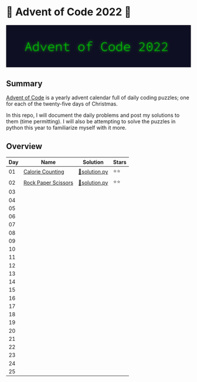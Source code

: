 # 🎄 Advent of Code 2022 🎄

![AoC2022 logo](https://raw.githubusercontent.com/ChristopherSterza/advent-of-code-2022/master/header.png)

## Summary

[Advent of Code](https://www.adventofcode.com/) is a yearly advent calendar full
of daily coding puzzles; one for each of the twenty-five days of Christmas.

In this repo, I will document the daily problems and post my solutions to them
(time permitting). I will also be attempting to solve the puzzles in python this
year to familiarize myself with it more.

## Overview

| Day | Name                                                       | Solution                                                                                                | Stars |
| --- | ---------------------------------------------------------- | ------------------------------------------------------------------------------------------------------- | ----- |
| 01  | [Calorie Counting](https://adventofcode.com/2022/day/1)    | [🐍solution.py](https://github.com/ChristopherSterza/advent-of-code-2022/blob/master/day-1/solution.py) | ⭐⭐  |
| 02  | [Rock Paper Scissors](https://adventofcode.com/2022/day/2) | [🐍solution.py](https://github.com/ChristopherSterza/advent-of-code-2022/blob/master/day-2/solution.py) | ⭐⭐  |
| 03  |                                                            |                                                                                                         |       |
| 04  |                                                            |                                                                                                         |       |
| 05  |                                                            |                                                                                                         |       |
| 06  |                                                            |                                                                                                         |       |
| 07  |                                                            |                                                                                                         |       |
| 08  |                                                            |                                                                                                         |       |
| 09  |                                                            |                                                                                                         |       |
| 10  |                                                            |                                                                                                         |       |
| 11  |                                                            |                                                                                                         |       |
| 12  |                                                            |                                                                                                         |       |
| 13  |                                                            |                                                                                                         |       |
| 14  |                                                            |                                                                                                         |       |
| 15  |                                                            |                                                                                                         |       |
| 16  |                                                            |                                                                                                         |       |
| 17  |                                                            |                                                                                                         |       |
| 18  |                                                            |                                                                                                         |       |
| 19  |                                                            |                                                                                                         |       |
| 20  |                                                            |                                                                                                         |       |
| 21  |                                                            |                                                                                                         |       |
| 22  |                                                            |                                                                                                         |       |
| 23  |                                                            |                                                                                                         |       |
| 24  |                                                            |                                                                                                         |       |
| 25  |                                                            |                                                                                                         |       |
